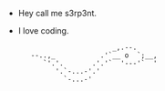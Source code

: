- Hey call me s3rp3nt.
- I love coding.

                             _,.--.
         --..,_           .'`__ o  `;__,
            `'.'.       .'.'`  '---'`  '          
               '.`-...-'.'
                 `-...-'
